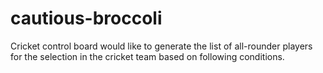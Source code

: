 # cautious-broccoli
Cricket control board would like to generate the list of all-rounder players for the selection in the cricket team based on following conditions.
